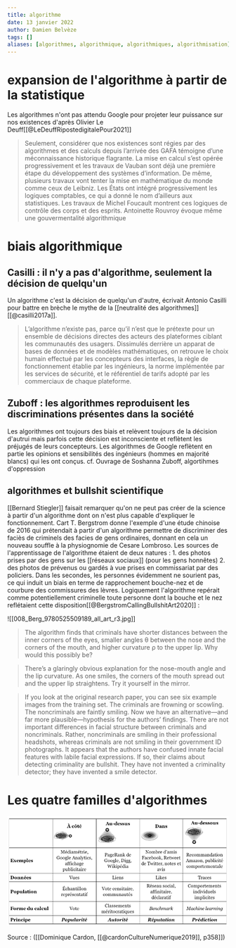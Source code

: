 ```yaml
---
title: algorithme
date: 13 janvier 2022
author: Damien Belvèze
tags: []
aliases: [algorithmes, algorithmique, algorithmiques, algorithmisation]
---
```


# expansion de l'algorithme à partir de la statistique

Les algorithmes n'ont pas attendu Google pour projeter leur puissance sur nos existences d'après Olivier Le Deuff[[@LeDeuffRipostedigitalePour2021]]

>Seulement, considérer que nos existences sont régies par des algorithmes et des calculs depuis l’arrivée des GAFA témoigne d’une méconnaissance historique flagrante. La mise en calcul s’est opérée progressivement et les travaux de Vauban sont déjà une première étape du développement des systèmes d’information. De même, plusieurs travaux vont tenter la mise en mathématique du monde comme ceux de Leibniz. Les États ont intégré progressivement les logiques comptables, ce qui a donné le nom d’ailleurs aux statistiques. Les travaux de Michel Foucault montrent ces logiques de contrôle des corps et des esprits. Antoinette Rouvroy évoque même une gouvermentalité algorithmique

# biais algorithmique

## Casilli : il n'y a pas d'algorithme, seulement la décision de quelqu'un

Un algorithme c'est la décision de quelqu'un d'autre, écrivait Antonio Casilli pour battre en brèche le mythe de la [[neutralité des algorithmes]][[@casilli2017a]]. 

> L’algorithme n’existe pas, parce qu’il n’est  que  le  prétexte  pour  un  ensemble  de  décisions  directes  des  acteurs  des  plateformes  ciblant  les communautés  des  usagers.  Dissimulés  derrière  un  apparat  de  bases  de  données  et  de  modèles mathématiques, on retrouve le choix humain effectué par les concepteurs des interfaces, la règle de fonctionnement  établie  par  les  ingénieurs,  la  norme  implémentée  par  les  services  de  sécurité,  et  le référentiel de tarifs adopté par les commerciaux de chaque plateforme.

## Zuboff : les algorithmes reproduisent les discriminations présentes dans la société

Les algorithmes ont toujours des biais et relèvent toujours de la décision d'autrui mais parfois cette décision est inconsciente et reflètent les préjugés de leurs concepteurs. 
Les algorithmes de Google reflètent en partie les opinions et sensibilités des ingénieurs (hommes en majorité blancs) qui les ont conçus. 
cf. Ouvrage de Soshanna Zuboff, algortihmes d'oppression

## algorithmes et bullshit scientifique

[[Bernard Stiegler]] faisait remarquer qu'on ne peut pas créer de la science à partir d'un algorithme dont on n'est plus capable d'expliquer le fonctionnement. 
Cart T. Bergstrom donne l'exemple d'une étude chinoise de 2016 qui prétendait à partir d'un algorithme permettre de discriminer des faciès de criminels des facies de gens ordinaires, donnant en cela un nouveau souffle à la physiognomie de Cesare Lombroso. 
Les sources de l'apprentissage de l'algorithme étaient de deux natures : 1. des photos prises par des gens sur les [[réseaux sociaux]] (pour les gens honnêtes) 2. des photos de prévenus ou gardés à vue prises en commissariat par des policiers. 
Dans les secondes, les personnes évidemment ne sourient pas, ce qui induit un biais en terme de rapprochement bouche-nez et de courbure des commissures des lèvres. Logiquement l'algorithme repérait comme potentiellement criminelle toute personne dont la bouche et le nez reflétaient cette disposition[[@BergstromCallingBullshitArt2020]] : 


![[008_Berg_9780525509189_all_art_r3.jpg]]

> The algorithm finds that criminals have shorter distances between the inner corners of the eyes, smaller angles θ between the nose and the corners of the mouth, and higher curvature ρ to the upper lip. Why would this possibly be?

>There’s a glaringly obvious explanation for the nose-mouth angle and the lip curvature. As one smiles, the corners of the mouth spread out and the upper lip straightens. Try it yourself in the mirror.

>If you look at the original research paper, you can see six example images from the training set. The criminals are frowning or scowling. The noncriminals are faintly smiling. Now we have an alternative—and far more plausible—hypothesis for the authors’ findings. There are not important differences in facial structure between criminals and noncriminals. Rather, noncriminals are smiling in their professional headshots, whereas criminals are not smiling in their government ID photographs. It appears that the authors have confused innate facial features with labile facial expressions. If so, their claims about detecting criminality are bullshit. They have not invented a criminality detector; they have invented a smile detector.

# Les quatre familles d'algorithmes

![](images/familles_algorithmes.png)

Source : ([[Dominique Cardon, [[@cardonCultureNumerique2019]], p358]])